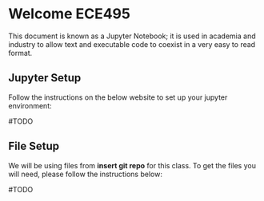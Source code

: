 # Welcome ECE495

This document is known as a Jupyter Notebook; it is used in academia and industry to allow text and executable code to coexist in a very easy to read format.

## Jupyter Setup

Follow the instructions on the below website to set up your jupyter environment:

#TODO


## File Setup

We will be using files from **insert git repo** for this class. To get the files you will need, please follow the instructions below:

#TODO
